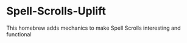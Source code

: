 # Spell-Scrolls-Uplift
This homebrew adds mechanics to make Spell Scrolls interesting and functional
